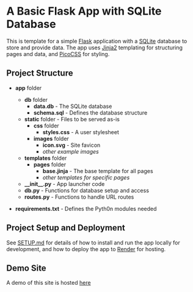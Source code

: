 # A Basic Flask App with SQLite Database

This is template for a simple [Flask](https://flask.palletsprojects.com) application with a [SQLite](https://www.sqlite.org) database to store and provide data. The app uses [Jinja2](https://jinja.palletsprojects.com/templates/) templating for structuring pages and data, and [PicoCSS](https://picocss.com/) for styling.

## Project Structure

- **app** folder
    - **db** folder
        - **data.db** - The SQLite database
        - **schema.sql** - Defines the database structure
    - **static** folder - Files to be served as-is
        - **css** folder
            - **styles.css** - A user stylesheet
        - **images** folder
            - **icon.svg** - Site favicon
            - *other example images*
    - **templates** folder
        - **pages** folder
            - **base.jinja** - The base template for all pages
            - *other templates for specific pages*
    - **\_\_init__.py** - App launcher code
    - **db.py** - Functions for database setup and access
    - **routes.py** - Functions to handle URL routes

- **requirements.txt** - Defines the Pyth0n modules needed

## Project Setup and Deployment

See [SETUP.md](SETUP.md) for details of how to install and run the app locally for development, and how to deploy the app to [Render](https://render.com/) for hosting.

## Demo Site

A demo of this site is hosted [here]()

